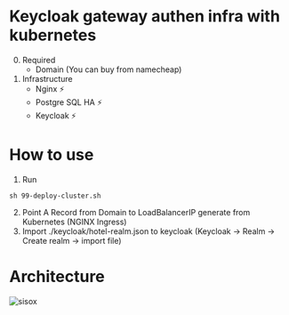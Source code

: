 # Keycloak gateway authen infra with kubernetes
0. Required
    - Domain (You can buy from namecheap)
1. Infrastructure
    - Nginx ⚡
    - Postgre SQL HA ⚡
    - Keycloak ⚡

# How to use
1. Run 
 ```
 sh 99-deploy-cluster.sh
```
2. Point A Record from Domain to LoadBalancerIP generate from Kubernetes (NGINX Ingress)
3. Import ./keycloak/hotel-realm.json to keycloak (Keycloak -> Realm -> Create realm -> import file)

# Architecture

![sisox](https://github.com/Cra5hs/keycloak-gateway-auth/assets/5536388/dcf2df46-4ca9-466f-bbba-8177004e4f33)

